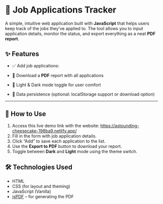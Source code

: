 # 🧾 Job Applications Tracker

A simple, intuitive web application built with **JavaScript** that helps users keep track of the jobs they’ve applied to. The tool allows you to input application details, monitor the status, and export everything as a neat **PDF report**.

## ✨ Features

- ✅ Add job applications:  

- 📄 Download a **PDF** report with all applications

- 🌙 Light & Dark mode toggle for user comfort

- 💾 Data persistence (optional: localStorage support or download option)

---

## 🚀 How to Use

1. Access this live demo link with the website: https://astounding-cheesecake-198ba9.netlify.app/
2. Fill in the form with job application details.
3. Click “Add” to save each application to the list.
4. Use the **Export to PDF** button to download your report.
5. Toggle between **Dark** and **Light** mode using the theme switch.


## 🛠️ Technologies Used

- HTML
- CSS (for layout and theming)
- JavaScript (Vanilla)
- [jsPDF](https://github.com/parallax/jsPDF) – for generating the PDF

